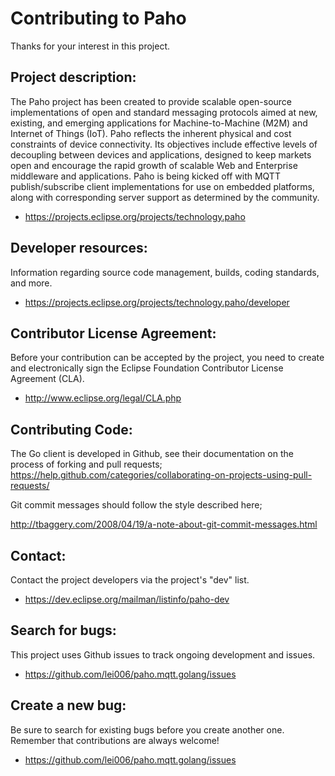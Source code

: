 Contributing to Paho
====================

Thanks for your interest in this project.

Project description:
--------------------

The Paho project has been created to provide scalable open-source implementations of open and standard messaging protocols aimed at new, existing, and emerging applications for Machine-to-Machine (M2M) and Internet of Things (IoT).
Paho reflects the inherent physical and cost constraints of device connectivity. Its objectives include effective levels of decoupling between devices and applications, designed to keep markets open and encourage the rapid growth of scalable Web and Enterprise middleware and applications. Paho is being kicked off with MQTT publish/subscribe client implementations for use on embedded platforms, along with corresponding server support as determined by the community.

- https://projects.eclipse.org/projects/technology.paho

Developer resources:
--------------------

Information regarding source code management, builds, coding standards, and more.

- https://projects.eclipse.org/projects/technology.paho/developer

Contributor License Agreement:
------------------------------

Before your contribution can be accepted by the project, you need to create and electronically sign the Eclipse Foundation Contributor License Agreement (CLA).

- http://www.eclipse.org/legal/CLA.php

Contributing Code:
------------------

The Go client is developed in Github, see their documentation on the process of forking and pull requests; https://help.github.com/categories/collaborating-on-projects-using-pull-requests/

Git commit messages should follow the style described here;

http://tbaggery.com/2008/04/19/a-note-about-git-commit-messages.html

Contact:
--------

Contact the project developers via the project's "dev" list.

- https://dev.eclipse.org/mailman/listinfo/paho-dev

Search for bugs:
----------------

This project uses Github issues to track ongoing development and issues.

- https://github.com/lei006/paho.mqtt.golang/issues

Create a new bug:
-----------------

Be sure to search for existing bugs before you create another one. Remember that contributions are always welcome!

- https://github.com/lei006/paho.mqtt.golang/issues
